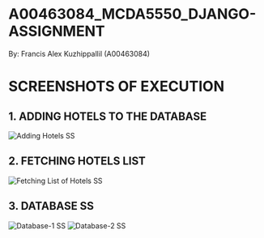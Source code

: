 # A00463084_MCDA5550_DJANGO-ASSIGNMENT

By: Francis Alex Kuzhippallil (A00463084)

# SCREENSHOTS OF EXECUTION

## 1. ADDING HOTELS TO THE DATABASE

![Adding Hotels SS](https://user-images.githubusercontent.com/113076563/230390468-0445dec7-f357-41b8-95e0-642d08563285.jpg)

## 2. FETCHING HOTELS LIST

![Fetching List of Hotels SS](https://user-images.githubusercontent.com/113076563/230390530-5a4d7e0a-a743-456a-86ba-0e588942e00d.jpg)


## 3. DATABASE SS

![Database-1 SS](https://user-images.githubusercontent.com/113076563/230390617-5e687a6b-f5db-4106-b9a8-036cfb803af5.jpg)
![Database-2 SS](https://user-images.githubusercontent.com/113076563/230390645-c9ad856e-438f-45ff-bc4a-ce71d1089eec.jpg)
